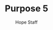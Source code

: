 ---
image: /assets/img/kl/kl_purpose_5.png
title: Purpose 5
number: 5
categories:
  - Meditations
  - Life
  - Purpose
author: Hope Staff
notes: Purpose 5
embed: >-
  EMBED_GOES_HERE
transcript: >-
  SOME LINES OF TEXT START HERE
---